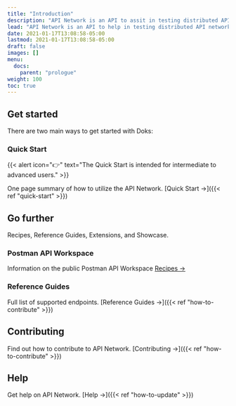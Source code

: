 ```yaml
---
title: "Introduction"
description: "API Network is an API to assit in testing distributed API networks."
lead: "API Network is an API to help in testing distributed API networks."
date: 2021-01-17T13:08:58-05:00
lastmod: 2021-01-17T13:08:58-05:00
draft: false
images: []
menu:
  docs:
    parent: "prologue"
weight: 100
toc: true
---
```


## Get started

There are two main ways to get started with Doks:

### Quick Start

{{< alert icon="👉" text="The Quick Start is intended for intermediate to advanced users." >}}

One page summary of how to utilize the API Network. [Quick Start →]({{< ref "quick-start" >}})

## Go further

Recipes, Reference Guides, Extensions, and Showcase.

### Postman API Workspace

Information on the public Postman API Workspace [Recipes →](https://www.postman.com/ArtWolf/workspace/global-api-network-test/overview)

### Reference Guides

Full list of supported endpoints. [Reference Guides →]({{< ref "how-to-contribute" >}})

## Contributing

Find out how to contribute to API Network. [Contributing →]({{< ref "how-to-contribute" >}})

## Help

Get help on API Network. [Help →]({{< ref "how-to-update" >}})
